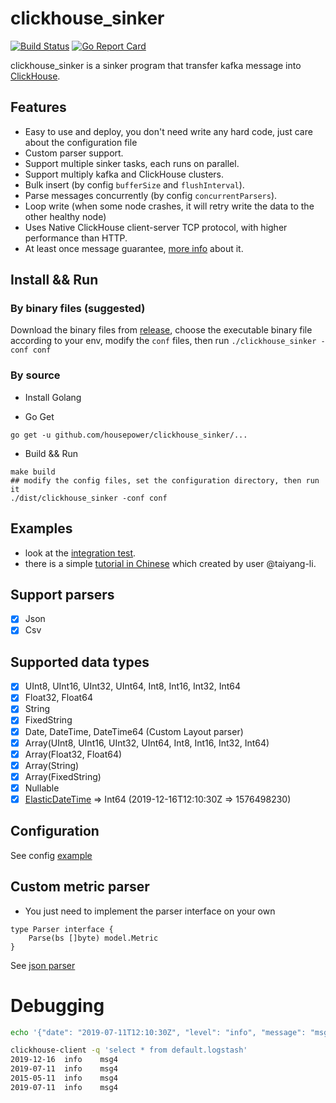 # clickhouse_sinker
[![Build Status](https://travis-ci.com/housepower/clickhouse_sinker.svg?branch=master)](https://travis-ci.com/housepower/clickhouse_sinker)
[![Go Report Card](https://goreportcard.com/badge/github.com/housepower/clickhouse_sinker)](https://goreportcard.com/report/github.com/housepower/clickhouse_sinker)

clickhouse_sinker is a sinker program that transfer kafka message into [ClickHouse](https://clickhouse.yandex/).

## Features

* Easy to use and deploy, you don't need write any hard code, just care about the configuration file
* Custom parser support.
* Support multiple sinker tasks, each runs on parallel.
* Support multiply kafka and ClickHouse clusters.
* Bulk insert (by config `bufferSize` and `flushInterval`).
* Parse messages concurrently (by config `concurrentParsers`).
* Loop write (when some node crashes, it will retry write the data to the other healthy node)
* Uses Native ClickHouse client-server TCP protocol, with higher performance than HTTP.
* At least once message guarantee, [more info](https://github.com/housepower/clickhouse_sinker/issues/76) about it.

## Install && Run

### By binary files (suggested)

Download the binary files from [release](https://github.com/housepower/clickhouse_sinker/releases), choose the executable binary file according to your env, modify the `conf` files, then run ` ./clickhouse_sinker -conf conf  `

### By source

* Install Golang

* Go Get

```
go get -u github.com/housepower/clickhouse_sinker/...
```

* Build && Run
```
make build
## modify the config files, set the configuration directory, then run it
./dist/clickhouse_sinker -conf conf
```

## Examples

* look at the [integration test](https://github.com/housepower/clickhouse_sinker/blob/master/go.test.sh).
* there is a simple [tutorial in Chinese](https://note.youdao.com/ynoteshare1/index.html?id=c4b4a84a08e2312da6c6d733a5074c7a&type=note) which created by user @taiyang-li.

## Support parsers

* [x] Json
* [x] Csv

## Supported data types

* [x] UInt8, UInt16, UInt32, UInt64, Int8, Int16, Int32, Int64
* [x] Float32, Float64
* [x] String
* [x] FixedString
* [x] Date, DateTime, DateTime64 (Custom Layout parser)
* [x] Array(UInt8, UInt16, UInt32, UInt64, Int8, Int16, Int32, Int64)
* [x] Array(Float32, Float64)
* [x] Array(String)
* [x] Array(FixedString)
* [x] Nullable
* [x] [ElasticDateTime](https://www.elastic.co/guide/en/elasticsearch/reference/current/date.html) => Int64 (2019-12-16T12:10:30Z => 1576498230)

## Configuration

See config [example](./conf/config.json)

## Custom metric parser

* You just need to implement the parser interface on your own

```
type Parser interface {
	Parse(bs []byte) model.Metric
}
```
See [json parser](./parser/json.go)

# Debugging

```bash
echo '{"date": "2019-07-11T12:10:30Z", "level": "info", "message": "msg4"}' | kafkacat -b 127.0.0.1:9093 -P -t logstash

clickhouse-client -q 'select * from default.logstash'
2019-12-16	info	msg4
2019-07-11	info	msg4
2015-05-11	info	msg4
2019-07-11	info	msg4

```
